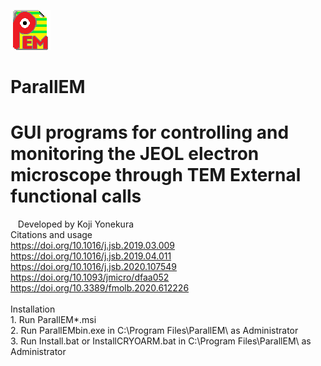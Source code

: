 ![Top](ParallEM.png)
# ParallEM
# GUI programs for controlling and monitoring the JEOL electron microscope through TEM External functional calls
&nbsp;&nbsp;&nbsp;Developed by Koji Yonekura<BR>
Citations and usage<BR>
  https://doi.org/10.1016/j.jsb.2019.03.009<BR>
  https://doi.org/10.1016/j.jsb.2019.04.011<BR>
  https://doi.org/10.1016/j.jsb.2020.107549<BR>
  https://doi.org/10.1093/jmicro/dfaa052<BR>
  https://doi.org/10.3389/fmolb.2020.612226<BR>
  <BR>
  Installation<BR>
    1. Run ParallEM*.msi<BR>
    2. Run ParallEMbin.exe in C:\Program Files\ParallEM\ as Administrator<BR>
    3. Run Install.bat or InstallCRYOARM.bat in C:\Program Files\ParallEM\ as Administrator<BR>
    
